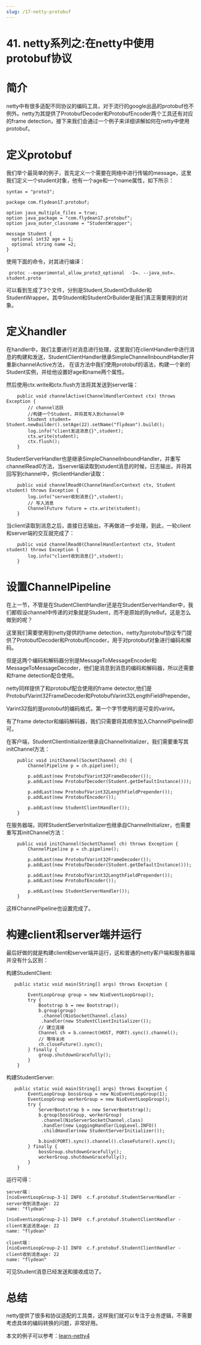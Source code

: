 ```yaml
---
slug: /17-netty-protobuf
---
```


# 41. netty系列之:在netty中使用protobuf协议



# 简介

netty中有很多适配不同协议的编码工具，对于流行的google出品的protobuf也不例外。netty为其提供了ProtobufDecoder和ProtobufEncoder两个工具还有对应的frame detection，接下来我们会通过一个例子来详细讲解如何在netty中使用protobuf。

# 定义protobuf

我们举个最简单的例子，首先定义一个需要在网络中进行传输的message，这里我们定义一个student对象，他有一个age和一个name属性，如下所示：

```
syntax = "proto3";

package com.flydean17.protobuf;

option java_multiple_files = true;
option java_package = "com.flydean17.protobuf";
option java_outer_classname = "StudentWrapper";

message Student {
  optional int32 age = 1;
  optional string name =2;
}
```

使用下面的命令，对其进行编译：

```
 protoc --experimental_allow_proto3_optional  -I=. --java_out=. student.proto

```

可以看到生成了3个文件，分别是Student,StudentOrBuilder和StudentWrapper。其中Student和StudentOrBuilder是我们真正需要用到的对象。

# 定义handler

在handler中，我们主要进行对消息进行处理，这里我们在clientHandler中进行消息的构建和发送，StudentClientHandler继承SimpleChannelInboundHandler并重新channelActive方法， 在该方法中我们使用protobuf的语法，构建一个新的Student实例，并给他设置好age和name两个属性。

然后使用ctx.write和ctx.flush方法将其发送到server端：

```
    public void channelActive(ChannelHandlerContext ctx) throws Exception {
        // channel活跃
        //构建一个Student，并将其写入到channel中
        Student student= Student.newBuilder().setAge(22).setName("flydean").build();
        log.info("client发送消息{}",student);
        ctx.write(student);
        ctx.flush();
    }
```

StudentServerHandler也是继承SimpleChannelInboundHandler，并重写channelRead0方法，当server端读取到student消息的时候，日志输出，并将其回写到channel中，供clientHandler读取：

```
    public void channelRead0(ChannelHandlerContext ctx, Student student) throws Exception {
        log.info("server收到消息{}",student);
        // 写入消息
        ChannelFuture future = ctx.write(student);
    }
```

当client读取到消息之后，直接日志输出，不再做进一步处理，到此，一轮client和server端的交互就完成了：

```
    public void channelRead0(ChannelHandlerContext ctx, Student student) throws Exception {
        log.info("client收到消息{}",student);
    }
```

# 设置ChannelPipeline

在上一节，不管是在StudentClientHandler还是在StudentServerHandler中，我们都假设channel中传递的对象就是Student，而不是原始的ByteBuf。这是怎么做到的呢？

这里我们需要使用到netty提供的frame detection，netty为protobuf协议专门提供了ProtobufDecoder和ProtobufEncoder，用于对protobuf对象进行编码和解码。

但是这两个编码和解码器分别是MessageToMessageEncoder和MessageToMessageDecoder，他们是消息到消息的编码和解码器，所以还需要和frame detection配合使用。

netty同样提供了和protobuf配合使用的frame detector,他们是ProtobufVarint32FrameDecoder和ProtobufVarint32LengthFieldPrepender。

Varint32指的是protobuf的编码格式，第一个字节使用的是可变的varint。

有了frame detector和编码解码器，我们只需要将其顺序加入ChannelPipeline即可。

在客户端，StudentClientInitializer继承自ChannelInitializer，我们需要重写其initChannel方法：

```
    public void initChannel(SocketChannel ch) {
        ChannelPipeline p = ch.pipeline();

        p.addLast(new ProtobufVarint32FrameDecoder());
        p.addLast(new ProtobufDecoder(Student.getDefaultInstance()));

        p.addLast(new ProtobufVarint32LengthFieldPrepender());
        p.addLast(new ProtobufEncoder());

        p.addLast(new StudentClientHandler());
    }
```

在服务器端，同样StudentServerInitializer也继承自ChannelInitializer，也需要重写其initChannel方法：

```
    public void initChannel(SocketChannel ch) throws Exception {
        ChannelPipeline p = ch.pipeline();

        p.addLast(new ProtobufVarint32FrameDecoder());
        p.addLast(new ProtobufDecoder(Student.getDefaultInstance()));

        p.addLast(new ProtobufVarint32LengthFieldPrepender());
        p.addLast(new ProtobufEncoder());

        p.addLast(new StudentServerHandler());
    }
```

这样ChannelPipeline也设置完成了。

# 构建client和server端并运行

最后好做的就是构建client和server端并运行，这和普通的netty客户端和服务器端并没有什么区别：

构建StudentClient:

```
   public static void main(String[] args) throws Exception {

        EventLoopGroup group = new NioEventLoopGroup();
        try {
            Bootstrap b = new Bootstrap();
            b.group(group)
             .channel(NioSocketChannel.class)
             .handler(new StudentClientInitializer());
            // 建立连接
            Channel ch = b.connect(HOST, PORT).sync().channel();
            // 等待关闭
            ch.closeFuture().sync();
        } finally {
            group.shutdownGracefully();
        }
    }
```

构建StudentServer:

```
   public static void main(String[] args) throws Exception {
        EventLoopGroup bossGroup = new NioEventLoopGroup(1);
        EventLoopGroup workerGroup = new NioEventLoopGroup();
        try {
            ServerBootstrap b = new ServerBootstrap();
            b.group(bossGroup, workerGroup)
             .channel(NioServerSocketChannel.class)
             .handler(new LoggingHandler(LogLevel.INFO))
             .childHandler(new StudentServerInitializer());

            b.bind(PORT).sync().channel().closeFuture().sync();
        } finally {
            bossGroup.shutdownGracefully();
            workerGroup.shutdownGracefully();
        }
    }
```

运行可得：

```
server端：
[nioEventLoopGroup-3-1] INFO  c.f.protobuf.StudentServerHandler - server收到消息age: 22
name: "flydean"

[nioEventLoopGroup-2-1] INFO  c.f.protobuf.StudentClientHandler - client发送消息age: 22
name: "flydean"

client端：
[nioEventLoopGroup-2-1] INFO  c.f.protobuf.StudentClientHandler - client收到消息age: 22
name: "flydean"
```

可见Student消息已经发送和接收成功了。

# 总结

netty提供了很多和协议适配的工具类，这样我们就可以专注于业务逻辑，不需要考虑具体的编码转换的问题，非常好用。

本文的例子可以参考：[learn-netty4](https://github.com/ddean2009/learn-netty4)

